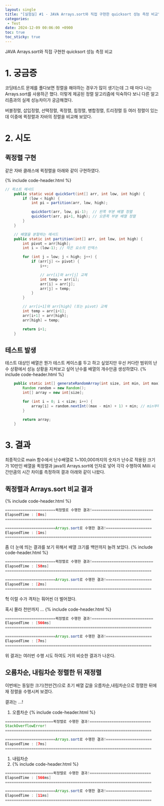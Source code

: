 ```yaml
---
layout: single
title: "[실험실] #1 - JAVA Arrays.sort와 직접 구현한 quicksort 성능 측정 비교"
categories: 
 - Test
date: 2024-12-09 00:06:00 +0900
toc: true
toc_sticky: true
---
```

JAVA Arrays.sort와 직접 구현한 quicksort 성능 측정 비교

# 1. 궁금증

코딩테스트 문제를 풀다보면 정렬을 해야하는 경우가 많이 생기는데 그 때 마다 나는 Arrays.sort를 사용하곤 했다. 이렇게 제공된 정렬 알고리즘에 익숙하다 보니 다른 알고리즘과의 실제 성능차이가 궁금해졌다. 

버블정렬, 삽입정렬, 선택정렬, 퀵정렬, 힙정렬, 병합정렬, 트리정렬 등 여러 정렬이 있는데 이중에 퀵정렬과 자바의 정렬을 비교해 보았다. 

# 2. 시도

## 퀵정렬 구현
같은 자바 클래스에 퀵정렬을 아래와 같이 구현하였다.

{% include code-header.html %}
```java
// 퀵소트 메서드
    public static void quickSort(int[] arr, int low, int high) {
        if (low < high) {
            int pi = partition(arr, low, high);

            quickSort(arr, low, pi-1);  // 왼쪽 부분 배열 정렬
            quickSort(arr, pi+1, high); // 오른쪽 부분 배열 정렬
        }
    }

    // 배열을 분할하는 메서드
    public static int partition(int[] arr, int low, int high) {
        int pivot = arr[high];
        int i = (low-1); // 작은 요소의 인덱스

        for (int j = low; j < high; j++) {
            if (arr[j] <= pivot) {
                i++;

                // arr[i]와 arr[j] 교체
                int temp = arr[i];
                arr[i] = arr[j];
                arr[j] = temp;
            }
        }

        // arr[i+1]와 arr[high] (또는 pivot) 교체
        int temp = arr[i+1];
        arr[i+1] = arr[high];
        arr[high] = temp;

        return i+1;
    }
```

## 테스트 발생
테스트 대상인 배열은 뭔가 테스트 케이스를 두고 하고 싶었지만 우선 커다란 범위의 난수 상황에서 성능 상황을 지켜보고 싶어 난수를 배열의 개수만큼 생성하였다.
{% include code-header.html %}
```java
    public static int[] generateRandomArray(int size, int min, int max) {
        Random random = new Random();
        int[] array = new int[size];

        for (int i = 0; i < size; i++) {
            array[i] = random.nextInt((max - min) + 1) + min; // min부터 max 사이의 난수 생성
        }

        return array;
    }
```
# 3. 결과
최종적으로 main 함수에서 난수배열로 1~100,000까지의 숫자가 난수로 적용된 크기가 10만인 배열을 퀵정렬과 java의 Arrays.sort에 인자로 넣어 각각 수행하여 Milli 시간만큼의 시간 차이를 측정하여 결과 아래와 같이 나왔다.

## 퀵정렬과 Arrays.sort 비교 결과

{% include code-header.html %}
```java
=======================퀵정렬로 수행한 결과!============================
ElapsedTime : [8ms]
===================================================================

=======================Arrays.sort로 수행한 결과!=====================
ElapsedTime : [1ms]
===================================================================
```

좀 더 눈에 띄는 결과를 보기 위해서 배열 크기를 백만까지 늘려 보았다.
{% include code-header.html %}
```java
=======================퀵정렬로 수행한 결과!============================
ElapsedTime : [58ms]
===================================================================

=======================Arrays.sort로 수행한 결과!=====================
ElapsedTime : [2ms]
===================================================================
```

헉 이럴 수가 격차는 훠어씬 더 벌어졌다.

혹시 몰라 천만까지 …
{% include code-header.html %}
```java
=======================퀵정렬로 수행한 결과!============================
ElapsedTime : [566ms]
===================================================================

=======================Arrays.sort로 수행한 결과!=====================
ElapsedTime : [7ms]
===================================================================
```

위 결과는 여러번 수행 시도 하여도 거의 비슷한 결과가 나온다. 

## 오름차순, 내림차순 정렬한 뒤 재정렬
이번에는 동일한 크기(천만건)으로 초기 배열 값을 오름차순,내림차순으로 정렬한 뒤에 재 정렬을 수행시켜 보겠다. 

결과는 …!

1. 오름차순
{% include code-header.html %}
```java
======================퀵정렬로 수행한 결과!============================
StackOverflowError!
===================================================================

=======================Arrays.sort로 수행한 결과!=====================
ElapsedTime : [7ms]
===================================================================
```

1. 내림차순
2. {% include code-header.html %}
```java
======================퀵정렬로 수행한 결과!============================
ElapsedTime : [566ms]
===================================================================

=======================Arrays.sort로 수행한 결과!=====================
ElapsedTime : [11ms]
===================================================================
```